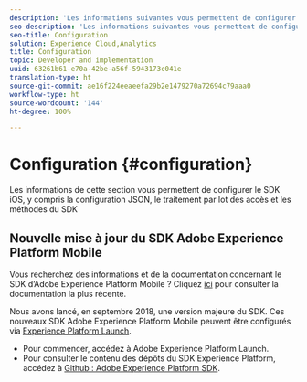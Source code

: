 ```yaml
---
description: 'Les informations suivantes vous permettent de configurer le SDK iOS, y compris la configuration JSON, le traitement par lot des accès et les méthodes du SDK '
seo-description: 'Les informations suivantes vous permettent de configurer le SDK iOS, y compris la configuration JSON, le traitement par lot des accès et les méthodes du SDK '
seo-title: Configuration
solution: Experience Cloud,Analytics
title: Configuration
topic: Developer and implementation
uuid: 63261b61-e70a-42be-a56f-5943173c041e
translation-type: ht
source-git-commit: ae16f224eeaeefa29b2e1479270a72694c79aaa0
workflow-type: ht
source-wordcount: '144'
ht-degree: 100%

---
```



# Configuration {#configuration}

Les informations de cette section vous permettent de configurer le SDK iOS, y compris la configuration JSON, le traitement par lot des accès et les méthodes du SDK

## Nouvelle mise à jour du SDK Adobe Experience Platform Mobile

Vous recherchez des informations et de la documentation concernant le SDK d’Adobe Experience Platform Mobile ? Cliquez [ici](https://aep-sdks.gitbook.io/docs/) pour consulter la documentation la plus récente.

Nous avons lancé, en septembre 2018, une version majeure du SDK. Ces nouveaux SDK Adobe Experience Platform Mobile peuvent être configurés via [Experience Platform Launch](https://www.adobe.com/fr/experience-platform/launch.html).

* Pour commencer, accédez à Adobe Experience Platform Launch.
* Pour consulter le contenu des dépôts du SDK Experience Platform, accédez à [Github : Adobe Experience Platform SDK](https://github.com/Adobe-Marketing-Cloud/acp-sdks).
